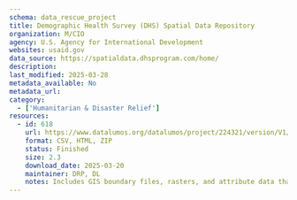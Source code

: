 ```yaml
---
schema: data_rescue_project 
title: Demographic Health Survey (DHS) Spatial Data Repository
organization: M/CIO
agency: U.S. Agency for International Development
websites: usaid.gov
data_source: https://spatialdata.dhsprogram.com/home/
description: 
last_modified: 2025-03-28
metadata_available: No
metadata_url: 
category:
  - ['Humanitarian & Disaster Relief'] 
resources:
  - id: 618
    url: https://www.datalumos.org/datalumos/project/224321/version/V1/view
    format: CSV, HTML, ZIP
    status: Finished
    size: 2.3
    download_date: 2025-03-20
    maintainer: DRP, DL
    notes: Includes GIS boundary files, rasters, and attribute data that can be associated with countries and subdivisions
---
```

